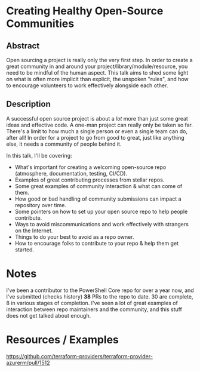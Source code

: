 # Creating Healthy Open-Source Communities

## Abstract

Open sourcing a project is really only the very first step.
In order to create a great community in and around your project/library/module/resource, you need to be mindful of the human aspect.
This talk aims to shed some light on what is often more implicit than explicit, the unspoken "rules", and how to encourage volunteers to work effectively alongside each other.

## Description

A successful open source project is about a _lot_ more than just some great ideas and effective code.
A one-man project can really only be taken so far. 
There's a limit to how much a single person or even a single team can do, after all!
In order for a project to go from good to great, just like anything else, it needs a community of people behind it.

In this talk, I'll be covering:

- What's important for creating a welcoming open-source repo (atmosphere, documentation, testing, CI/CD).
- Examples of great contributing processes from stellar repos.
- Some great examples of community interaction & what can come of them.
- How good or bad handling of community submissions can impact a repository over time.
- Some pointers on how to set up your open source repo to help people contribute.
- Ways to avoid miscommunications and work effectively with strangers on the Internet.
- Things to do your best to avoid as a repo owner.
- How to encourage folks to contribute to your repo & help them get started.

# Notes

I've been a contributor to the PowerShell Core repo for over a year now, and I've submitted (checks history) **38** PRs to the repo to date.
30 are complete, 8 in various stages of completion.
I've seen a lot of great examples of interaction between repo maintainers and the community, and this stuff does not get talked about enough.

# Resources / Examples

https://github.com/terraform-providers/terraform-provider-azurerm/pull/1512
